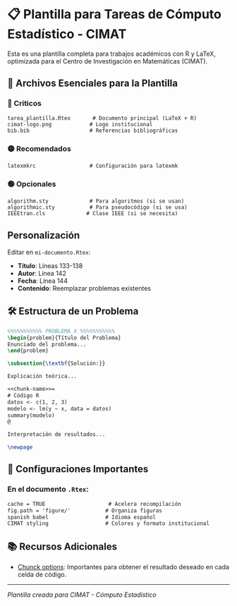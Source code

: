 # 📋 Plantilla para Tareas de Cómputo Estadístico - CIMAT

Esta es una plantilla completa para trabajos académicos con R y LaTeX, optimizada para el Centro de Investigación en Matemáticas (CIMAT).

## 📁 Archivos Esenciales para la Plantilla

### 🔴 Criticos
```
tarea_plantilla.Rtex       # Documento principal (LaTeX + R)
cimat-logo.png            # Logo institucional
bib.bib                   # Referencias bibliográficas
```

### 🟡 Recomendados
```
latexmkrc                 # Configuración para latexmk
```

### 🟢 Opcionales
```
algorithm.sty             # Para algoritmos (si se usan)
algorithmic.sty           # Para pseudocódigo (si se usa)
IEEEtran.cls             # Clase IEEE (si se necesita)
```

## **Personalización**
Editar en `mi-documento.Rtex`:
- **Título**: Líneas 133-138
- **Autor**: Línea 142
- **Fecha**: Línea 144
- **Contenido**: Reemplazar problemas existentes


## 🛠️ Estructura de un Problema

```latex
%%%%%%%%%%% PROBLEMA X %%%%%%%%%%%
\begin{problem}{Título del Problema}
Enunciado del problema...
\end{problem}

\subsection{\textbf{Solución:}}

Explicación teórica...

<<chunk-name>>=
# Código R
datos <- c(1, 2, 3)
modelo <- lm(y ~ x, data = datos)
summary(modelo)
@

Interpretación de resultados...

\newpage
```

## 🔧 Configuraciones Importantes

### En el documento `.Rtex`:
```latex
cache = TRUE                    # Acelera recompilación
fig.path = 'figure/'           # Organiza figuras
spanish babel                  # Idioma español
CIMAT styling                  # Colores y formato institucional
```


## 📚 Recursos Adicionales

- [Chunck options](https://yihui.org/knitr/options/): Importantes para obtener el resultado deseado en cada celda de código.

---
*Plantilla creada para CIMAT - Cómputo Estadístico*
